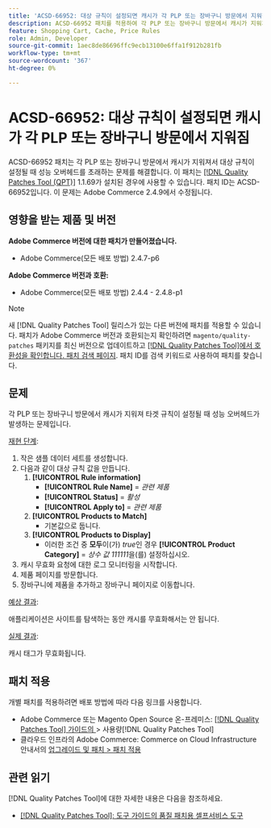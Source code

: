```yaml
---
title: 'ACSD-66952: 대상 규칙이 설정되면 캐시가 각 PLP 또는 장바구니 방문에서 지워짐'
description: ACSD-66952 패치를 적용하여 각 PLP 또는 장바구니 방문에서 캐시가 지워져 타겟 규칙이 설정될 때 불필요한 성능 오버헤드가 발생하는 Adobe Commerce 문제를 해결합니다.
feature: Shopping Cart, Cache, Price Rules
role: Admin, Developer
source-git-commit: 1aec8de86696ffc9ecb13100e6ffa1f912b281fb
workflow-type: tm+mt
source-wordcount: '367'
ht-degree: 0%

---
```



# ACSD-66952: 대상 규칙이 설정되면 캐시가 각 PLP 또는 장바구니 방문에서 지워짐

ACSD-66952 패치는 각 PLP 또는 장바구니 방문에서 캐시가 지워져서 대상 규칙이 설정될 때 성능 오버헤드를 초래하는 문제를 해결합니다. 이 패치는 [[!DNL Quality Patches Tool (QPT)]](/help/tools/quality-patches-tool/quality-patches-tool-to-self-serve-quality-patches.md) 1.1.69가 설치된 경우에 사용할 수 있습니다. 패치 ID는 ACSD-66952입니다. 이 문제는 Adobe Commerce 2.4.9에서 수정됩니다.

## 영향을 받는 제품 및 버전

**Adobe Commerce 버전에 대한 패치가 만들어졌습니다.**

* Adobe Commerce(모든 배포 방법) 2.4.7-p6

**Adobe Commerce 버전과 호환:**

* Adobe Commerce(모든 배포 방법) 2.4.4 - 2.4.8-p1

>[!NOTE]
>
>새 [!DNL Quality Patches Tool] 릴리스가 있는 다른 버전에 패치를 적용할 수 있습니다. 패치가 Adobe Commerce 버전과 호환되는지 확인하려면 `magento/quality-patches` 패키지를 최신 버전으로 업데이트하고 [[!DNL Quality Patches Tool]에서 호환성을 확인합니다. 패치 검색 페이지](https://experienceleague.adobe.com/tools/commerce-quality-patches/index.html). 패치 ID를 검색 키워드로 사용하여 패치를 찾습니다.

## 문제

각 PLP 또는 장바구니 방문에서 캐시가 지워져 타겟 규칙이 설정될 때 성능 오버헤드가 발생하는 문제입니다.

<u>재현 단계</u>:

1. 작은 샘플 데이터 세트를 생성합니다.
1. 다음과 같이 대상 규칙 값을 만듭니다.
   1. **[!UICONTROL Rule information]**
      * **[!UICONTROL Rule Name]** = *관련 제품*
      * **[!UICONTROL Status]** = *활성*
      * **[!UICONTROL Apply to]** = *관련 제품*
   1. **[!UICONTROL Products to Match]**
      * 기본값으로 둡니다.
   1. **[!UICONTROL Products to Display]**
      * 이러한 조건 중 **모두**&#x200B;이(가) *true*&#x200B;인 경우 **[!UICONTROL Product Category]** = *상수 값 111111*&#x200B;을(를) 설정하십시오.
1. 캐시 무효화 요청에 대한 로그 모니터링을 시작합니다.
1. 제품 페이지를 방문합니다.
1. 장바구니에 제품을 추가하고 장바구니 페이지로 이동합니다.

<u>예상 결과</u>:

애플리케이션은 사이트를 탐색하는 동안 캐시를 무효화해서는 안 됩니다.

<u>실제 결과</u>:

캐시 태그가 무효화됩니다.

## 패치 적용

개별 패치를 적용하려면 배포 방법에 따라 다음 링크를 사용합니다.

* Adobe Commerce 또는 Magento Open Source 온-프레미스: [[!DNL Quality Patches Tool]  가이드의 ](/help/tools/quality-patches-tool/usage.md)> 사용량[!DNL Quality Patches Tool]
* 클라우드 인프라의 Adobe Commerce: Commerce on Cloud Infrastructure 안내서의 [업그레이드 및 패치 > 패치 적용](https://experienceleague.adobe.com/docs/commerce-cloud-service/user-guide/develop/upgrade/apply-patches.html)

## 관련 읽기

[!DNL Quality Patches Tool]에 대한 자세한 내용은 다음을 참조하세요.

* [[!DNL Quality Patches Tool]: 도구 가이드의 품질 패치용 셀프서비스 도구](/help/tools/quality-patches-tool/quality-patches-tool-to-self-serve-quality-patches.md)
